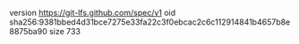 version https://git-lfs.github.com/spec/v1
oid sha256:9381bbed4d31bce7275e33fa22c3f0ebcac2c6c112914841b4657b8e8875ba90
size 733
